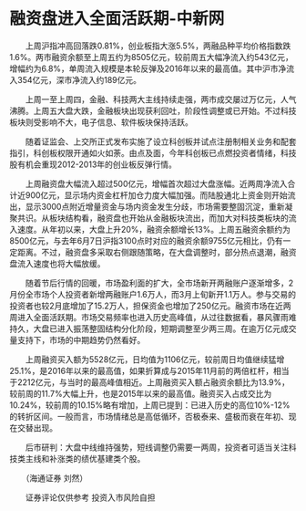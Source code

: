 # 融资盘进入全面活跃期-中新网

　　上周沪指冲高回落跌0.81%，创业板指大涨5.5%，两融品种平均价格指数跌1.6%。两市融资余额至上周五约为8505亿元，较前周五大幅净流入约543亿元，增幅约为6.8%，单周流入规模是本轮反弹及2016年以来的最高值。其中沪市净流入354亿元，深市净流入约189亿元。

　　上周一至上周四，金融、科技两大主线持续走强，两市成交屡过万亿元，人气沸腾。上周五大盘大跌，金融板块出现获利回吐，阶段性调整或已开始。不过科技板块则受影响不大，电子信息、软件板块保持活跃。

　　随着证监会、上交所正式发布实施了设立科创板并试点注册制相关业务和配套指引，科创板权限开通如火如荼。由点及面，今年科创板已点燃投资者情绪，科技股有机会重现2012-2013年的创业板反弹行情。

　　上周融资盘大幅流入超过500亿元，增幅首次超过大盘涨幅。近两周净流入合计近900亿元，显示场内资金杠杆加仓力度大幅加强。而陆股通北上资金则开始流出，显示3000点附近增量资金与场内资金发生分歧，市场需要整固沉淀，重新凝聚共识。从板块结构看，融资盘也开始从金融板块流出，而加大对科技类板块的流入速度。从年初以来，大盘上升20%，融资余额增长13%。上周五融资余额约为8500亿元，与去年6月7日沪指3100点时对应的融资余额9755亿元相比，仍有一定距离。不过，融资盘多采取右侧跟随策略，在大盘调整时，部分热点退潮，融资盘流入速度也将大幅放缓。

　　随着节后行情的回暖，市场盈利面的扩大，全市场新开两融账户逐渐增多，2月份全市场个人投资者新增两融账户1.6万人，而3月上旬新开1.1万人。参与交易的投资者也较2月底增加了15.2万人，担保资金也增加了250亿元。融资市场在近两周进入全面活跃期。市场交易频率也进入历史高峰值，从过往数据看，暴风骤雨难持久，大盘已进入振荡整固结构分化阶段，短期调整至少两三周。在逾万亿元成交量支持下，市场的中期趋势仍然看好。

　　上周融资买入额为5528亿元，日均值为1106亿元，较前周日均值继续猛增25.1%，是2016年以来的最高值，如果折算成与2015年11月前的两倍杠杆，相当于2212亿元，与当时的最高峰值相近。上周融资买入额占融资余额比为13.9%，较前周的11.7%大幅上升，也是2015年以来的最高值。融资买入占成交比为10.24%，较前周的10.15%略有增加，上周已提到：已进入历史的高位10%-12%的转折区间。一般而言，市场情绪总是高低循环，否极泰来、盛极而衰在年初、现在交替出现。

　　后市研判：大盘中线维持强势，短线调整仍需要一两周，投资者可适当关注科技类主线和补涨类的绩优基建类个股。

　　（海通证券 刘然）

　　证券评论仅供参考 投资入市风险自担

　　
